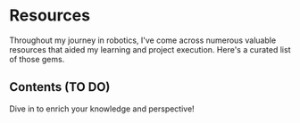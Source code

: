 # Resources

Throughout my journey in robotics, I've come across numerous valuable resources that aided my learning and project execution. Here's a curated list of those gems.

## Contents (TO DO)


Dive in to enrich your knowledge and perspective!
